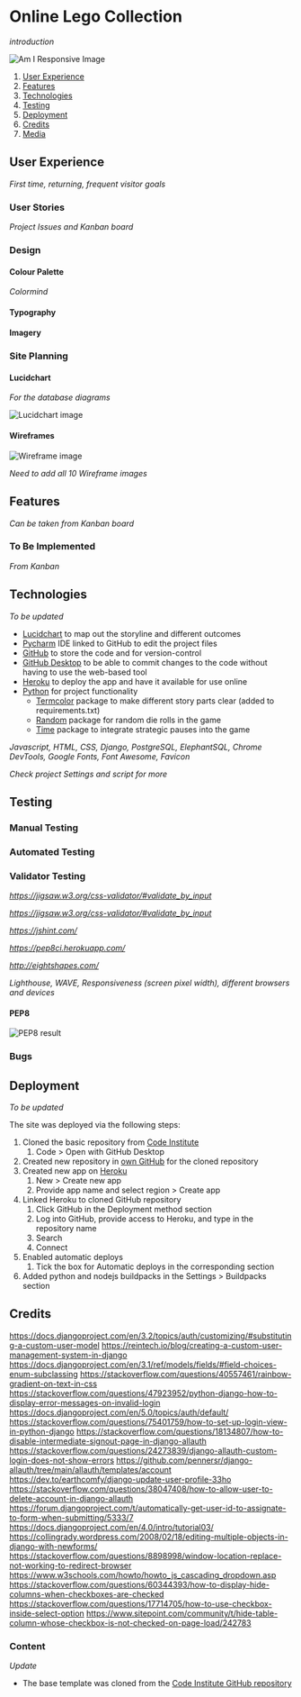 # Online Lego Collection

_introduction_

<img src='assets/images/am-i-responsive.webp' alt='Am I Responsive Image'>

1. [User Experience](#user-experience)
2. [Features](#features)
3. [Technologies](#technologies)
4. [Testing](#testing)
5. [Deployment](#deployment)
6. [Credits](#credits)
7. [Media](#media)

## User Experience

_First time, returning, frequent visitor goals_

### User Stories

_Project Issues and Kanban board_

### Design

#### Colour Palette
_Colormind_

#### Typography


#### Imagery

### Site Planning

#### Lucidchart
_For the database diagrams_

<img src='assets/images/lucid.webp' alt='Lucidchart image'>

#### Wireframes
<img src='assets/images/wireframe.webp' alt='Wireframe image'>

_Need to add all 10 Wireframe images_

## Features 

_Can be taken from Kanban board_

### To Be Implemented

_From Kanban_

## Technologies
_To be updated_
- [Lucidchart](https://www.lucidchart.com/pages) to map out the storyline and different outcomes
- [Pycharm](https://www.jetbrains.com/pycharm/) IDE linked to GitHub to edit the project files
- [GitHub](https://github.com/) to store the code and for version-control
- [GitHub Desktop](https://desktop.github.com/) to be able to commit changes to the code without having to use the web-based tool
- [Heroku](https://heroku.com/) to deploy the app and have it available for use online
- [Python](https://www.python.org/) for project functionality
  - [Termcolor](https://pypi.org/project/termcolor/) package to make different story parts clear (added to requirements.txt)
  - [Random](https://docs.python.org/3/library/random.html) package for random die rolls in the game
  - [Time](https://docs.python.org/3/library/time.html) package to integrate strategic pauses into the game

_Javascript, HTML, CSS, Django, PostgreSQL, ElephantSQL, Chrome DevTools, Google Fonts, Font Awesome, Favicon_

_Check project Settings and script for more_

## Testing

### Manual Testing

### Automated Testing

### Validator Testing 

_https://jigsaw.w3.org/css-validator/#validate_by_input_

_https://jigsaw.w3.org/css-validator/#validate_by_input_

_https://jshint.com/_

_https://pep8ci.herokuapp.com/_

_http://eightshapes.com/_

_Lighthouse, WAVE, Responsiveness (screen pixel width), different browsers and devices_

#### PEP8

<img src='assets/images/pep8.webp' alt='PEP8 result'>

### Bugs

## Deployment

_To be updated_

The site was deployed via the following steps:
1. Cloned the basic repository from [Code Institute](https://github.com/Code-Institute-Org/p3-template)
   1. Code > Open with GitHub Desktop
2. Created new repository in [own GitHub](https://github.com/crazycooky77/ci_project3) for the cloned repository
3. Created new app on [Heroku](https://dashboard.heroku.com/apps)
   1. New > Create new app
   2. Provide app name and select region > Create app
4. Linked Heroku to cloned GitHub repository
   1. Click GitHub in the Deployment method section
   2. Log into GitHub, provide access to Heroku, and type in the repository name
   3. Search
   4. Connect
5. Enabled automatic deploys
   1. Tick the box for Automatic deploys in the corresponding section
6. Added python and nodejs buildpacks in the Settings > Buildpacks section

## Credits 
https://docs.djangoproject.com/en/3.2/topics/auth/customizing/#substituting-a-custom-user-model
https://reintech.io/blog/creating-a-custom-user-management-system-in-django
https://docs.djangoproject.com/en/3.1/ref/models/fields/#field-choices-enum-subclassing
https://stackoverflow.com/questions/40557461/rainbow-gradient-on-text-in-css
https://stackoverflow.com/questions/47923952/python-django-how-to-display-error-messages-on-invalid-login
https://docs.djangoproject.com/en/5.0/topics/auth/default/
https://stackoverflow.com/questions/75401759/how-to-set-up-login-view-in-python-django
https://stackoverflow.com/questions/18134807/how-to-disable-intermediate-signout-page-in-django-allauth
https://stackoverflow.com/questions/24273839/django-allauth-custom-login-does-not-show-errors
https://github.com/pennersr/django-allauth/tree/main/allauth/templates/account
https://dev.to/earthcomfy/django-update-user-profile-33ho
https://stackoverflow.com/questions/38047408/how-to-allow-user-to-delete-account-in-django-allauth
https://forum.djangoproject.com/t/automatically-get-user-id-to-assignate-to-form-when-submitting/5333/7
https://docs.djangoproject.com/en/4.0/intro/tutorial03/
https://collingrady.wordpress.com/2008/02/18/editing-multiple-objects-in-django-with-newforms/
https://stackoverflow.com/questions/8898998/window-location-replace-not-working-to-redirect-browser
https://www.w3schools.com/howto/howto_js_cascading_dropdown.asp
https://stackoverflow.com/questions/60344393/how-to-display-hide-columns-when-checkboxes-are-checked
https://stackoverflow.com/questions/17714705/how-to-use-checkbox-inside-select-option
https://www.sitepoint.com/community/t/hide-table-column-whose-checkbox-is-not-checked-on-page-load/242783

### Content 

_Update_
- The base template was cloned from the [Code Institute GitHub repository](https://github.com/Code-Institute-Org/p3-templ)
